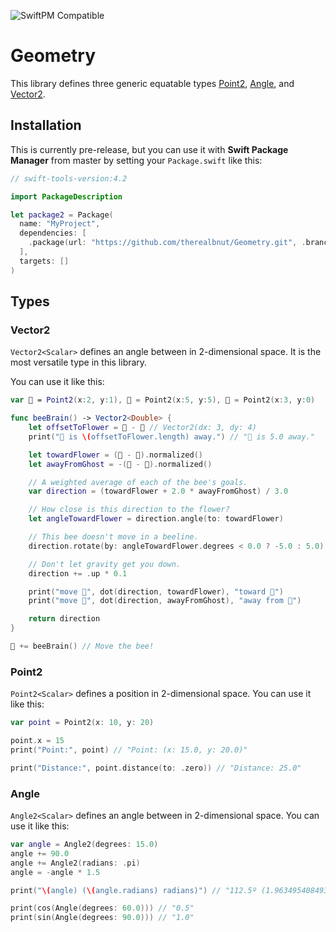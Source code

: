 ![SwiftPM Compatible](https://img.shields.io/badge/SwiftPM-Compatible-brightgreen.svg)

# Geometry

This library defines three generic equatable types [Point2](#point2), [Angle](#angle), and [Vector2](#vector2).

## Installation

This is currently pre-release, but you can use it with **Swift Package Manager** from master by setting your `Package.swift` like this:

```swift
// swift-tools-version:4.2

import PackageDescription

let package2 = Package(
  name: "MyProject",
  dependencies: [
    .package(url: "https://github.com/therealbnut/Geometry.git", .branch("master"))
  ],
  targets: []
)
```

## Types

### Vector2

`Vector2<Scalar>` defines an angle between in 2-dimensional space. It is the most versatile type in this library. 

You can use it like this:

```swift
var 🐝 = Point2(x:2, y:1), 🌻 = Point2(x:5, y:5), 👻 = Point2(x:3, y:0)

func beeBrain() -> Vector2<Double> {
    let offsetToFlower = 🌻 - 🐝 // Vector2(dx: 3, dy: 4)
    print("🌻 is \(offsetToFlower.length) away.") // "🌻 is 5.0 away."

    let towardFlower = (🌻 - 🐝).normalized()
    let awayFromGhost = -(👻 - 🐝).normalized()

    // A weighted average of each of the bee's goals.
    var direction = (towardFlower + 2.0 * awayFromGhost) / 3.0

    // How close is this direction to the flower?
    let angleTowardFlower = direction.angle(to: towardFlower)

    // This bee doesn't move in a beeline.
    direction.rotate(by: angleTowardFlower.degrees < 0.0 ? -5.0 : 5.0)

    // Don't let gravity get you down.
    direction += .up * 0.1

    print("move 🐝", dot(direction, towardFlower), "toward 🌻")
    print("move 🐝", dot(direction, awayFromGhost), "away from 👻")

    return direction
}

🐝 += beeBrain() // Move the bee!
```

### Point2

`Point2<Scalar>` defines a position in 2-dimensional space.
You can use it like this: 

```swift
var point = Point2(x: 10, y: 20)

point.x = 15
print("Point:", point) // "Point: (x: 15.0, y: 20.0)"

print("Distance:", point.distance(to: .zero)) // "Distance: 25.0"
```

### Angle

`Angle2<Scalar>` defines an angle between in 2-dimensional space. 
You can use it like this:

```swift
var angle = Angle2(degrees: 15.0)
angle += 90.0
angle += Angle2(radians: .pi)
angle = -angle * 1.5

print("\(angle) (\(angle.radians) radians)") // "112.5º (1.9634954084936211 radians)"

print(cos(Angle(degrees: 60.0))) // "0.5"
print(sin(Angle(degrees: 90.0))) // "1.0"
```
